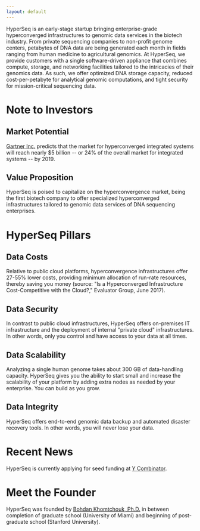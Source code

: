 ```yaml
---
layout: default
---
```


HyperSeq is an early-stage startup bringing enterprise-grade hyperconverged infrastructures to genomic data services in the biotech industry.  From private sequencing companies to non-profit genome centers, petabytes of DNA data are being generated each month in fields ranging from human medicine to agricultural genomics.  At HyperSeq, we provide customers with a single software-driven appliance that combines compute, storage, and networking facilities tailored to the intricacies of their genomics data.  As such, we offer optimized DNA storage capacity, reduced cost-per-petabyte for analytical genomic computations, and tight security for mission-critical sequencing data.

# [](#header-1)Note to Investors

## [](#header-2)Market Potential

[Gartner Inc.](http://www.gartner.com/newsroom/id/3308017) predicts that the market for hyperconverged integrated systems will reach nearly $5 billion -- or 24% of the overall market for integrated systems -- by 2019.

## [](#header-2)Value Proposition

HyperSeq is poised to capitalize on the hyperconvergence market, being the first biotech company to offer specialized hyperconverged infrastructures tailored to genomic data services of DNA sequencing enterprises. 

# [](#header-1)HyperSeq Pillars

## [](#header-2)Data Costs

Relative to public cloud platforms, hyperconvergence infrastructures offer 27-55% lower costs, providing minimum allocation of run-rate resources, thereby saving you money (source: "Is a Hyperconverged Infrastructure Cost-Competitive with the Cloud?," Evaluator Group, June 2017).

## [](#header-2)Data Security

In contrast to public cloud infrastructures, HyperSeq offers on-premises IT infrastructure and the deployment of internal "private cloud" infrastructures.  In other words, only you control and have access to your data at all times. 

## [](#header-2)Data Scalability

Analyzing a single human genome takes about 300 GB of data-handling capacity.  HyperSeq gives you the ability to start small and increase the scalability of your platform by adding extra nodes as needed by your enterprise.  You can build as you grow. 

## [](#header-2)Data Integrity

HyperSeq offers end-to-end genomic data backup and automated disaster recovery tools.  In other words, you will never lose your data.

# [](#header-1)Recent News

HyperSeq is currently applying for seed funding at [Y Combinator](http://www.ycombinator.com/).

# [](#header-1)Meet the Founder

HyperSeq was founded by [Bohdan Khomtchouk, Ph.D.](http://bohdankhomtchouk.com/) in between completion of graduate school (University of Miami) and beginning of post-graduate school (Stanford University).   
